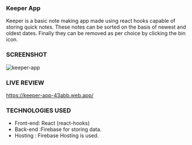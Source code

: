 ### Keeper App
Keeper is a basic note making app made using react hooks capable of storing quick notes. These notes can be sorted on the basis of newest and oldest dates. Finally they can be removed as per choice by clicking the bin icon.

### SCREENSHOT
![keeper-app](https://user-images.githubusercontent.com/50433033/78082730-5a62b980-73d1-11ea-8b40-5d81fa9e5e74.gif)

### LIVE REVIEW
https://keeper-app-43abb.web.app/

### TECHNOLOGIES USED
-  Front-end: React (react-hooks) 
-  Back-end :Firebase for storing data.
-  Hosting : Firebase Hosting is used.
